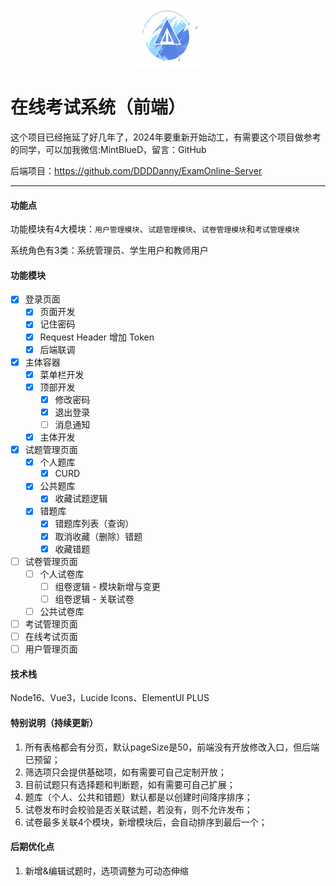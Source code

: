 <div>
  <p align="center"><img src="src/images/ExamOnlineLogo.png" style="zoom:20%;width:20%;" /></p>
</div>

# 在线考试系统（前端）

这个项目已经拖延了好几年了，2024年要重新开始动工，有需要这个项目做参考的同学，可以加我微信:MintBlueD，留言：GitHub  

后端项目：https://github.com/DDDDanny/ExamOnline-Server

---

#### 功能点

功能模块有4大模块：`用户管理模块`、`试题管理模块`、`试卷管理模块`和`考试管理模块`

系统角色有3类：系统管理员、学生用户和教师用户

#### 功能模块

- [x] 登录页面
  - [x] 页面开发
  - [x] 记住密码
  - [x] Request Header 增加 Token
  - [x] 后端联调
- [x] 主体容器
  - [x] 菜单栏开发
  - [x] 顶部开发
    - [x] 修改密码
    - [x] 退出登录
    - [ ] 消息通知
  - [x] 主体开发
- [x] 试题管理页面
  - [x] 个人题库
    - [x] CURD
  - [x] 公共题库
    - [x] 收藏试题逻辑
  - [x] 错题库
    - [x] 错题库列表（查询）
    - [x] 取消收藏（删除）错题
    - [x] 收藏错题
- [ ] 试卷管理页面
  - [ ] 个人试卷库
    - [ ] 组卷逻辑 - 模块新增与变更
    - [ ] 组卷逻辑 - 关联试卷
  - [ ] 公共试卷库
- [ ] 考试管理页面
- [ ] 在线考试页面
- [ ] 用户管理页面

#### 技术栈

Node16、Vue3，Lucide Icons、ElementUI PLUS

#### 特别说明（持续更新）

1. 所有表格都会有分页，默认pageSize是50，前端没有开放修改入口，但后端已预留；
2. 筛选项只会提供基础项，如有需要可自己定制开放；
3. 目前试题只有选择题和判断题，如有需要可自己扩展；
4. 题库（个人、公共和错题）默认都是以创建时间降序排序； 
4. 试卷发布时会校验是否关联试题，若没有，则不允许发布；
4. 试卷最多关联4个模块，新增模块后，会自动排序到最后一个；


#### 后期优化点
1. 新增&编辑试题时，选项调整为可动态伸缩
